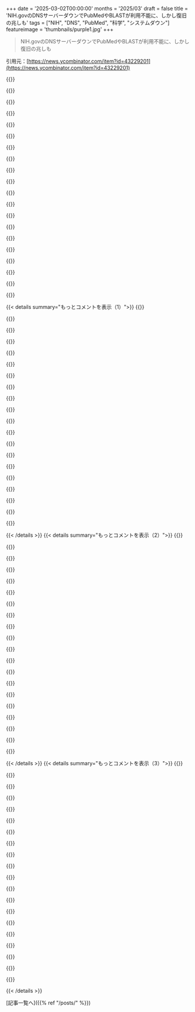 +++
date = '2025-03-02T00:00:00'
months = '2025/03'
draft = false
title = 'NIH.govのDNSサーバーダウンでPubMedやBLASTが利用不能に、しかし復旧の兆しも'
tags = ["NIH", "DNS", "PubMed", "科学", "システムダウン"]
featureimage = 'thumbnails/purple1.jpg'
+++

> NIH.govのDNSサーバーダウンでPubMedやBLASTが利用不能に、しかし復旧の兆しも

引用元：[https://news.ycombinator.com/item?id=43229201](https://news.ycombinator.com/item?id=43229201)

{{<matomeQuote body="DNS解決は今はまたうまくいってるみたいだね。" userName="raphman" createdAt="2025-03-02T18:44:16" color="">}}

{{<matomeQuote body="うん、タイトルに「修正済み」を追加したよ。もし間違ってたら教えてね！" userName="dang" createdAt="2025-03-02T21:05:40" color="">}}

{{<matomeQuote body="この問題は解決したけど、検閲が追加されたみたい。NIH.govで「transgender」を検索すると、検索結果から弾かれちゃうよ。" userName="directevolve" createdAt="2025-03-03T06:27:06" color="">}}

{{<matomeQuote body="Redditのコメントによると、検索の問題は以前からあったみたい。DNSの問題が原因じゃないってことさ。実際に「transgender」を検索してみたけど、たくさんのヒットがあったよ。" userName="raphman" createdAt="2025-03-03T15:21:54" color="#ff5c5c">}}

{{<matomeQuote body="追記：別のコメントが指摘してるけど、君はスペルミスしてるから検索できたんだ。このリンクが検閲を証明してるよ。検閲された検索に別の単語を追加すると、うまくいくみたい。" userName="directevolve" createdAt="2025-03-03T15:30:55" color="#ff5c5c">}}

{{<matomeQuote body="ああ、確かに自分の検索クエリを間違えちゃった。transgenderの検閲は単純な文字列照合みたいで、禁止された単語を引用符で囲むと検索できるよ。これをNIHのスタッフが適当な仕方で実装したのかも。" userName="raphman" createdAt="2025-03-06T22:46:11" color="#45d325">}}

{{<matomeQuote body="説明してくれてありがとう。ただ、上のリンクは「trangender」というスペルミスのものだね（でも検索は成功する）。これは『検索問題』じゃなくて、「gender」と「transgender」を検索するとすぐメインページに戻されるよ。" userName="wadadadad" createdAt="2025-03-03T15:27:33" color="">}}

{{<matomeQuote body="いい指摘だね、スペルミスに気づいてなかった。" userName="directevolve" createdAt="2025-03-03T15:43:40" color="">}}

{{<matomeQuote body="NIHのサブレディットで聞いたけど、この検閲は実は週末じゃなくて1月に追加されたらしい。トランプとマスクがNIHのウェブサイトを壊してる間にっていうのはあくまで噂だよ。" userName="directevolve" createdAt="2025-03-03T16:15:43" color="">}}

{{<matomeQuote body="このサーバーはTCPでは応答するって指摘もあったようだね。サービスは部分的には動いているから、何が起こってるのか外からは分からないな。" userName="fweimer" createdAt="2025-03-02T11:50:31" color="">}}

{{<matomeQuote body="これは確実にファイアウォールの設定ミスだと思う。もし悪意があったら、悪人はUDPだけを閉じたりしないよ。" userName="stwrzn" createdAt="2025-03-02T13:20:02" color="#ff5c5c">}}

{{<matomeQuote body="確認できた！指摘してくれてありがとう。サーバーかファイアウォールの設定を誰かがミスした可能性が高いね。マスクがNIHのケーブルを引き抜くなんてことは考えにくい。" userName="raphman" createdAt="2025-03-02T12:43:19" color="">}}

{{<matomeQuote body="一方で、サイトを妨害するにはDNSをいじるのが一番簡単かもしれないね。" userName="softwaredoug" createdAt="2025-03-02T13:00:53" color="">}}

{{<matomeQuote body="つまり、無責任な incompetence であって、悪意はないってこと？今はそれを証明してほしいな。" userName="daveguy" createdAt="2025-03-02T14:41:23" color="">}}

{{<matomeQuote body="PubMedって、インターネットの歴史の中で最も信頼性のあるサービスの一つだよね。具体的な問題は不透明だけど、やっぱり頭から腐ってるってことだ。" userName="thomasingalls" createdAt="2025-03-02T12:33:13" color="">}}

{{<matomeQuote body="スレッドにはちょっと遅れたけど、PubMedって本当にインターネットの歴史の中で最も信頼できるサービスなの？2010年代にNational Library of Medicineのインフラを担当してたんだけど、その時はPubMedの重要性に気づいてなかった。リアルタイムのトラフィック解析を見てその重要性を実感したよ。面白い経験だね。" userName="hoofhearted" createdAt="2025-03-03T15:03:08" color="#ff5c5c">}}

{{<matomeQuote body="Pubmedは動いてるね。科学の基礎の一部だから良かったよ。" userName="prepend" createdAt="2025-03-02T13:24:49" color="#ff5733">}}

{{<matomeQuote body="Pubmedは科学者にとってのGoogleみたいなもんだね。科学出版物検索の手段として使うのが普通。もちろん他の選択肢もあるけど、今までみんなPubmedを使ってたんじゃないかな。EUの科学者も、普段使いの代替手段を知らなかったかもしれない。NIHが提供してる機能もすごく重要だよ。" userName="fabian2k" createdAt="2025-03-02T11:42:57" color="#785bff">}}

{{<matomeQuote body="Pubmedはあんまり使わないけど、Google Scholarは毎日使ってるよ（神経科学・医学・コンピュータ科学の研究で）。でも医療研究者はみんなPubmedしか使わないことは認める。" userName="rossant" createdAt="2025-03-03T08:14:08" color="">}}

{{<matomeQuote body="FAAの事故調査データベースもダウンしてるらしいし、他にも一般の人が知らない重要なシステムがたくさん影響を受けてるみたい。もしこれが中国のサイバー攻撃だったら大騒ぎだっただろうけど、実際は故意みたいだね。" userName="gary_0" createdAt="2025-03-02T12:11:30" color="#38d3d3">}}

{{< details summary="もっとコメントを表示（1）">}}
{{<matomeQuote body="技術的に見ると、NIH.govには3つのネームサーバーがあって、各ホストはまだ生きてるけど、DNSはTCPでしか応答してなくてUDPには反応してない。3つとも同じASに属していて、1つの運営者が責任を持ってることがわかる。IPv6もないし、外部企業には運営を委託してないように見える。NIHにはCenter for Information Technologyって部門があって、DNSサーバーの運営をしてるみたいだね。" userName="belorn" createdAt="2025-03-02T12:29:42" color="#ff33a1">}}

{{<matomeQuote body="これを言うと後悔するかもしれないけど、昔NIH/CITのチームで、境界ファイアウォールとDNSサーバーを運営してた時期があったんだ（正確にはNIH/CIT/DNST/NEB/NSS）。今はいないから特別な内情は知らないけど、DNSサーバーがアウト時にTCPにしか応答してなかったことから、悪意じゃなくて単純なファイアウォールのミスだと思うんだ。こういうことは起こるから、いちいち気にしない方がいいよ。" userName="g-clef" createdAt="2025-03-02T12:48:37" color="">}}

{{<matomeQuote body="ここを見てみて<br>https://18f.org/" userName="vaylian" createdAt="2025-03-03T06:19:23" color="">}}

{{<matomeQuote body="ちなみに、nameservers lhcns1.nlm.nih.gov (130.14.55.72) と lhcns2.nlm.nih.gov (130.14.55.128) はまだnlm.nih.govのサブドメインを解決するよ。" userName="raphman" createdAt="2025-03-02T12:54:33" color="#ff5c5c">}}

{{<matomeQuote body="興味深いね、そのIPアドレスは別のASに属していて、National Library of Medicineの組織下にあるみたい。NIH.govのITインフラを使ってないみたい。" userName="belorn" createdAt="2025-03-02T13:08:09" color="#38d3d3">}}

{{<matomeQuote body="イェーーー！NLMはNIHの中でも特別な存在だね。俺がいた時も予算がすごくて、PubMedは世界でトップ300のウェブサイトの一つだったと思う。NLMはPubMedのおかげで多くのトラフィックがあったから、NIHの他のデスクトップトラフィックに影響を与えないように独自のインターネット接続を持ってたんだ。" userName="g-clef" createdAt="2025-03-02T14:17:00" color="#785bff">}}

{{<matomeQuote body="その通りだよ。PubMedはNIHキャンパス内のNLMにあるデータセンターでホストされてる。君が言ったように、自分たちの光ファイバー接続も持ってるし、そこにはデジタルでない記録が保管されている倉庫もあるんだ。数千年前の医療記録が保管されていると言われていたし、エジプト時代のものもあるかもしれない。" userName="hoofhearted" createdAt="2025-03-03T15:14:26" color="#785bff">}}

{{<matomeQuote body="これをテストするための2つのアドバイスをあげるよ。最もアクセスしやすいツールはzonemaster.netで、これはAFNICとスウェーデンのインターネット財団が開発したものだよ。進んだ設定に行ってnlm.nih.govというドメインと、上にリストされた2つのネームサーバー、そのIPアドレスを入力してテストすれば、ドメインとそのネームサーバーのステータスサマリーが表示されるんだ。（またはこのリンクを使ってね： https://zonemaster.net/en/result/4a7d593dce6e167b）代わりに業界標準のdnsデバッグツールであるdigコマンドを使うのも良いよ。WindowsやMacにインストールするのは少し手間がかかるけど、Linux上では簡単だよ。このコマンドは「dig @130.14.55.128 nlm.nih.gov」となる。@はどのネームサーバーを使うかを示し、最後の部分が探しているドメイン名さ。" userName="belorn" createdAt="2025-03-02T19:52:33" color="#785bff">}}

{{<matomeQuote body="BLASTっていうのは、「Basic Local Alignment Search Tool」の略で、バイオインフォマティクスツールキットの一部なんだ。興味のあるクエリーシーケンスを他のシーケンスデータベースに送って、類似性を探すんだよ。" userName="gilleain" createdAt="2025-03-02T11:36:22" color="">}}

{{<matomeQuote body="最近この分野から離れていたから、今もどれくらいBLASTが使われているかわからないんだ。ただ、昔はDNAやタンパク質のシーケンスをBLASTするのは、Google検索みたいなものだった。これは特に特定のシーケンスが何をしているかを調べる研究には役立つ。研究する意味がないなら即座の答えをくれるわけでもないけど、シーケンスの類似性はしばしば似た機能を示唆してくれるんだ。例えるなら、StackOverflowが突然ダウンして、いつ復旧するかわからない感じかな。" userName="bow_" createdAt="2025-03-02T11:51:51" color="">}}

{{<matomeQuote body="私の兄弟は業界で働く分子生物学者で、BLASTデータを使ってるよ。彼女は数ヶ月間、会社に代替ソースやオフラインバックアップを用意すべきだと伝えているんだ。彼女のソフトウェアチームが間に合っているといいけど。" userName="dharmab" createdAt="2025-03-02T12:07:02" color="#45d325">}}

{{<matomeQuote body="誰でも自分のBLASTデータベースを設定できる。特定の種に特化した場合は、効率のためにローカルでDBをメモリにキャッシュしていることが多い。代替手段もあるし、NCBI BLASTはその一つに過ぎない。全てのシーケンスは世界中の異なる地域で保存されていて同期されているから、もし一つのデータセンターがダウンしても、ヨーロッパや日本など他の場所から同じデータを使うことができる。" userName="wisidisi" createdAt="2025-03-02T12:25:10" color="#785bff">}}

{{<matomeQuote body="そうそう、彼女の会社のソフトウェアはNCBIのみを使うように設計されていて、彼女はそれがリスクだと警告していたんだ。" userName="dharmab" createdAt="2025-03-02T12:44:00" color="">}}

{{<matomeQuote body="公平に言えば、確かに自分も現場にいた時（かなり前）、シーケンス系は得意じゃなかった。でも、シーケンス比較は基本的なツールだよね。当然、ローカルで動かせるし、他にもEBI EuropeやJapanなど提供企業はある。でも、こういう問題が続くのはあまり良くないと思う。" userName="gilleain" createdAt="2025-03-02T12:50:07" color="">}}

{{<matomeQuote body="プロではないけど、使うには使ってるよ。新しいスマートブラストもあって、こっちは高速で動く（マジでGoogleみたい！）けど、非常に似たタンパク質にしか使えないんだ。" userName="arthur2e5" createdAt="2025-03-02T12:32:19" color="">}}

{{<matomeQuote body="ヨーロッパの代替サイト：<br>https://europepmc.org/<br>https://www.ebi.ac.uk/ena/browser/home<br>https://www.ensembl.org/" userName="DangerousPie" createdAt="2025-03-02T11:42:46" color="#ff5733">}}

{{<matomeQuote body="パンヨーロッパのゲノミクスやバイオテクノロジーへの取り組みを見れて嬉しい。<br>デンマークのエコシステムは北極星だね。<br>それにしても、BLASTは復旧してるみたいだよ。" userName="alephnerd" createdAt="2025-03-02T13:48:06" color="">}}

{{<matomeQuote body="DNSサーバーが一時的にダウンしてるかもだけど、NIHがメンテしてるだけで、サイトはアクセス不可じゃないかも。<br>タイトルの「アクセス不可」は冗談だと思うよ。<br>自分は普通にサイトにアクセスできるし、必要な人にIPも提供できるし。" userName="1vuio0pswjnm7" createdAt="2025-03-02T16:23:28" color="#ff5733">}}

{{<matomeQuote body="自分の地域（NY州北部）でもメインのPubMedサイトは普通に動いてる。<br>NIHやNSFのページはメンテナンスでたまにダウンするけど、週末に多いよね。<br>このHNコミュニティの反応はちょっと早すぎる気がする。" userName="chriskanan" createdAt="2025-03-02T17:29:22" color="">}}

{{<matomeQuote body="130.14.29.110にアクセスすると、<br>https://www.ncbi.nlm.nih.gov/<br>にリダイレクトされるけど、そこはアクセス不可だね。<br>23.41.4.71は「無効なURL」のエラーが出たよ。" userName="catlikesshrimp" createdAt="2025-03-02T17:07:35" color="">}}


{{< /details >}}
{{< details summary="もっとコメントを表示（2）">}}
{{<matomeQuote body="FYI、これが始まったのは少なくとも16時間前だよ。<br>昨夜もそのサイトを使おうとしたけどダメだったし、バックアップがどこかにあればいいなと思ってる。<br>この状況なら、非公式なソースを使うのも仕方ないかな。" userName="jjallen" createdAt="2025-03-02T11:29:05" color="">}}

{{<matomeQuote body="誰かがNIHのDNSサーバーをシャットダウンしたみたい。今はNIHのサイトやPubMed、BLASTは動いてるけど、名前解決できない状態。Cloudflareの1.0.0.1のDNSリゾルバーはキャッシュがまだ残ってるみたい。Googleや他のはダメだったから、SNSでアクセスできてる人とそうでない人に分かれてる理由かな。/etc/hostsでのワークアラウンド：<br>156.40.212.210 nih.gov<br>96.17.96.9 www.nih.gov<br>34.107.134.59 pubmed.ncbi.nlm.nih.gov<br>130.14.250.10 ftp.wip.ncbi.nlm.nih.gov<br>130.14.29.110 blast.ncbi.nlm.nih.gov<br>EDIT：ns.nih.gov, ns2.nih.gov, ns3.nih.govは応答しないけど、lhcns1.nlm.nih.govのは応答するよ。" userName="raphman" createdAt="2025-03-02T10:50:52" color="#785bff">}}

{{<matomeQuote body="シャットダウンはされてないみたい。以下の方法で確認できるよ：<br>　　dig +tcp @$(dig +short ns.nih.gov @a.ns.gov) www.nih.gov" userName="stwrzn" createdAt="2025-03-02T13:24:56" color="">}}

{{<matomeQuote body="そう。スレッドの他のところでも言ってたけど、TCPリクエストには応答するみたい。" userName="raphman" createdAt="2025-03-02T13:30:53" color="">}}

{{<matomeQuote body="この情報を書いてくれてありがたい。月曜までに解決しないと重要になるかもしれない。これは意図的でないことを願うばかり。" userName="anotherpaul" createdAt="2025-03-02T11:58:24" color="#ff5733">}}

{{<matomeQuote body="クール、ありがとう！カオスモンキーが働いてる間も、真のARPANET精神は生きてるね！" userName="imhoguy" createdAt="2025-03-02T12:13:21" color="">}}

{{<matomeQuote body="予算カットだけじゃなくて、政府の各機関を狙って意図的にダメにする計画も考慮しないといけないかも。" userName="qgin" createdAt="2025-03-02T11:36:36" color="#ff5c5c">}}

{{<matomeQuote body="＞予算カットだけじゃなくて、こうなることは数週間前からわかっていたと思うけど。" userName="throw0101c" createdAt="2025-03-02T12:10:18" color="">}}

{{<matomeQuote body="ケネディがワクチン義務を撤回したことから、ひどい無能さが影響してるんじゃないかとも思う。" userName="csomar" createdAt="2025-03-02T13:11:10" color="">}}

{{<matomeQuote body="通常はハンロンの剃刀を信じるけど、この政権だと無能か悪意かの50/50な気がする。彼らの意図は、彼らが対象としている大多数の人々を利益をもたらすことじゃないことだけは分かる。" userName="kennysoona" createdAt="2025-03-02T13:48:13" color="#45d325">}}

{{<matomeQuote body="急いで決断してるって言うなら、確かにその証拠があるね。でも引用した文の残りはこうだよ。＞”政府の各部署を訪ねて刺し傷を与え、1年か2年で死に至らしめる意図的な計画なんてないと思う”果たして彼らが本当に政府を滅ぼしたいと思ってるのか、核爆弾や鳥インフルの管理を失わせたがってるのか、納得できる理由が必要だと思う。" userName="orblivion" createdAt="2025-03-02T15:05:21" color="">}}

{{<matomeQuote body="彼らが政府を壊そうとしてるって言ってるんだけど、これが証拠だとは思わない？特にこの件については、これは多数の意見があって、政府を弱体化させる意図があるんだと思う。リンクを見てみて。" userName="throw0101c" createdAt="2025-03-02T15:16:28" color="">}}

{{<matomeQuote body="同意はするけど、すぐにアナーコキャピタリズムに飛びつく準備ができてるわけじゃないし、核爆弾の管理をほったらかすなんてことはしないと思うよ。具体例はあまり良くないと思うから、逆に反論になるかも。" userName="orblivion" createdAt="2025-03-02T15:20:19" color="">}}

{{<matomeQuote body="南スーダンの内戦でコレラのアウトブレイクを防ごうとした元USAID職員が見捨てられている。彼らの家族のことを含めて、セキュリティチームや物流チームは解雇された。水も電力も燃料も無い。十分に進んだ無能さや不注意は、悪意と同じだ。核兵器を注意深く見守りたいと思っていても、もしそれができないなら、意図は無意味で結果が全てだ。" userName="freen" createdAt="2025-03-02T15:31:56" color="#ff5c5c">}}

{{<matomeQuote body="それは理にかなってるけど、私の最初の指摘は意図についてのものだった。" userName="orblivion" createdAt="2025-03-02T15:35:35" color="">}}

{{<matomeQuote body="意図は関係ないよ。確かに刑事過失と殺人は違うけど、もしそれが君の子供だったら気にする？" userName="freen" createdAt="2025-03-02T16:21:20" color="#ff5c5c">}}

{{<matomeQuote body="また、意図についての他の投稿に返答してるんだ。気に入らないなら、彼らに言ってみて。君のポイントは正しいと思うけど、別の話だよ。" userName="orblivion" createdAt="2025-03-02T17:22:20" color="">}}

{{<matomeQuote body="連邦政府を壊す統一した計画はないと思うけど、現政権の影響力のある人たちは特定の機関を壊そうとして、邪魔しない形になっている。この結果、現在の政権は、影響力のある人々が壊したいと思っている機関を攻撃しようとするだろう。" userName="Centigonal" createdAt="2025-03-02T16:57:38" color="">}}

{{<matomeQuote body="Project 2025の中の人が軍隊を解散させるとは思えない。だから、核の管理を失うとは考えにくい。DOE（エネルギー省）削減のための手段だったかも。人員再雇用に動いてるとのことだし。" userName="orblivion" createdAt="2025-03-02T17:45:01" color="">}}

{{<matomeQuote body="DOEの問題は間違いだと思う。実行プロセス内の誰も、DOEが何をしているのか知らなかったのは驚きだけど、意図的だったとは思わない。" userName="Centigonal" createdAt="2025-03-02T18:16:49" color="">}}


{{< /details >}}
{{< details summary="もっとコメントを表示（3）">}}
{{<matomeQuote body="共和党の計画とUSPSには、意図的に機関を妨害して、作り出した混乱を理由に機関を潰そうとする歴史があると思う。1月20日以降、いくつかの機関が非生産的だからカットすべきって聞くと思うけど、それは完全に目をつぶった結果だ。" userName="ldoughty" createdAt="2025-03-02T11:47:13" color="">}}

{{<matomeQuote body="この現象をどうにかしたいけど、共和党が楽しむために何かを壊し、民主党がそれを修復しようとするけど難しい、そして有権者が共和党を選ぶってのがずっと続いてるのが辛い。" userName="i80and" createdAt="2025-03-02T12:23:57" color="">}}

{{<matomeQuote body="単純には言えないけど、民主党も馬鹿なアイデアが多いし、共和党は良いアイデアを通したこともある。過度に単純化すると、偏見が強くなるよ。今の共和党は、6年前とは異なる党になってる。" userName="ethbr1" createdAt="2025-03-02T12:32:50" color="#785bff">}}

{{<matomeQuote body="2010年から2014年頃のGOPの集まりにいたけど、健康的で良識のある保守党があったと思いたい。しかし、私の目には何もハイジャックされてない。MAGAが私の大人の人生の全てだったから。" userName="i80and" createdAt="2025-03-02T13:35:20" color="">}}

{{<matomeQuote body="10年間も一人の男が政党を支配してるのはハイジャックではなくて、好みが明らかになっただけだ。" userName="aswanson" createdAt="2025-03-02T12:51:09" color="">}}

{{<matomeQuote body="彼らは12年前からハイジャックが始まったと思ってると思う。" userName="pclmulqdq" createdAt="2025-03-02T12:55:26" color="">}}

{{<matomeQuote body="2008年に始まり、2010年に本格的に加速した。" userName="natebc" createdAt="2025-03-02T13:36:26" color="">}}

{{<matomeQuote body="ああ、確かにこれは正しいかも。Trumpismは茶会運動の自然な延長線上にある可能性がある。" userName="pclmulqdq" createdAt="2025-03-02T13:39:01" color="">}}

{{<matomeQuote body="2000年以降に共和党が聯邦政府で提案して実施した良いアイデアを一つ挙げてみて。私が思い出せる最新のものは、クリントンがバランスの取れた予算を作ったことだけど、彼は民主党員だ。" userName="hedora" createdAt="2025-03-02T14:55:03" color="#38d3d3">}}

{{<matomeQuote body="過去の激しい流れから考えると、借金を直す方向には進まないだろう。キャピタル・ゲイン税の引き下げが来るって感じだ。" userName="smallmancontrov" createdAt="2025-03-02T11:43:24" color="">}}

{{<matomeQuote body="今度の選挙で共和党はまた0.1％の超富裕層向けに4.5兆の税減を通そうとしてるって。彼らは支持者に嘘をついて、政府は悪、企業は良い、税金は悪、金は良いっていう信念を植え付けられてるから信じちゃうんだよね。トランプは選挙前にProject 2025が何か分からないって言ったけど、それは嘘だよ。" userName="bloopernova" createdAt="2025-03-02T11:58:59" color="">}}

{{<matomeQuote body="悪意を考える必要はないと思う。少数の金持ちの頭の中を議論することが問題をこじらせるだけだし、単純に無能ってだけで十分に不適格な理由になるよ。MAGAと議論する時には、無能を問題にする方がずっと説得力がある。" userName="llamaimperative" createdAt="2025-03-02T11:42:23" color="#ff5c5c">}}

{{<matomeQuote body="明らかに悪意のある行動が続いてるってことは認めるべき。現状を隠すようなことは誰のためにもならないし、素直に何が起こっているかを話す必要がある。" userName="lkrubner" createdAt="2025-03-02T12:10:11" color="">}}

{{<matomeQuote body="無能さの多さから悪意があると考えるのがもっと自然だね。" userName="croes" createdAt="2025-03-02T11:46:32" color="">}}

{{<matomeQuote body="何が真実かは別として、反論に使えるかどうかが大事なんだ。相手を説得するのが目的だから、既に信じている人たちに迎合するだけでは意味がないよ。実際、数日でウェブサイトが復旧するなら、それが悪意なのか、ただの「政府運営ができない人たち」なのか、どっちが説得力あるかが重要。" userName="llamaimperative" createdAt="2025-03-02T11:51:04" color="#785bff">}}

{{<matomeQuote body="2024年の選挙では民主党の投票率が問題だったんだよね。応援することも大事なんだけど、それが好きじゃなくてもしょうがない。" userName="smallmancontrov" createdAt="2025-03-02T11:59:15" color="">}}

{{<matomeQuote body="もっと「彼はファシストだ」って発信すれば、もっと多くの人が動いたって証拠はあるの？" userName="llamaimperative" createdAt="2025-03-02T12:10:18" color="">}}

{{<matomeQuote body="最初にIMOって言ったけど、俺に証拠を求めるの？笑。トランプを面白いオレンジ色の男だと思ってた多くの民主党の人たちがいて、彼に対して投票する気がなかったんだ。左側の「両方悪い」ってメッセージに騙されちゃったから、俺は「トランプはファシスト」って言うよりも「両方悪い」を抑えるべきだったと思う。" userName="smallmancontrov" createdAt="2025-03-02T12:29:05" color="#785bff">}}

{{<matomeQuote body="両方とも悪かったよ。バイデンとカマラは民主党にとって最悪の候補で、キャンペーンの方針も統一感のあるメッセージが欠けてた。カマラの2024年のキャンペーンスローガンって何だったの？" userName="ethbr1" createdAt="2025-03-02T12:38:09" color="">}}

{{<matomeQuote body="これはProject 2025の明確な目標だよ。" userName="MattGaiser" createdAt="2025-03-02T11:48:44" color="">}}


{{< /details >}}


[記事一覧へ]({{% ref "/posts/" %}})
